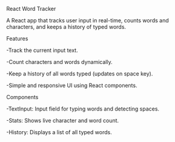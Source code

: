React Word Tracker

A React app that tracks user input in real-time, counts words and characters, and keeps a history of typed words.

Features

-Track the current input text.

-Count characters and words dynamically.

-Keep a history of all words typed (updates on space key).

-Simple and responsive UI using React components.

Components

-TextInput: Input field for typing words and detecting spaces.

-Stats: Shows live character and word count.

-History: Displays a list of all typed words.
